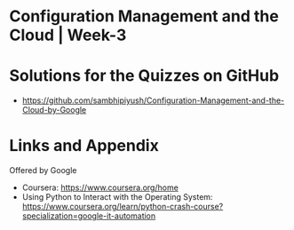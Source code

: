 # Configuration Management and the Cloud | Week-3


Solutions for the Quizzes on GitHub 
========================================================
- https://github.com/sambhipiyush/Configuration-Management-and-the-Cloud-by-Google


Links and Appendix
========================================================
Offered by Google

- Coursera: https://www.coursera.org/home
- Using Python to Interact with the Operating System: https://www.coursera.org/learn/python-crash-course?specialization=google-it-automation
